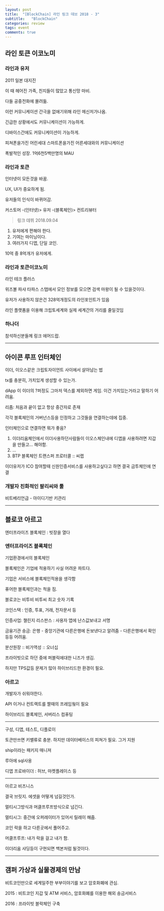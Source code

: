 ```yaml
---
layout: post
title:  "[BlockChain] 라인 링크 데브 2018 - 3"
subtitle:   "BlockChain"
categories: review
tags: event
comments: true
---
```


## 라인 토큰 이코노미

### 라인과 유저

2011 일본 대지진

이 때 헤어진 가족, 친지들이 많았고 통신망 마비.

다들 공중전화에 몰려듦.

이런 커뮤니케이션 간극을 없애기위해 라인 메신저가나옴.

긴급한 상황에서도 커뮤니케이션이 가능하게.

디바이스간에도 커뮤니케이션이 가능하게.

피쳐폰을가진 어린세대 스마트폰을가진 어른세대와의 커뮤니케이션

폭발적인 성장. 1억6천5백만명의 MAU

### 라인과 토큰

인터넷이 모든것을 바꿈.

UX, UI가 중요하게 됨.

유저들의 인식이 바뀌어감.

커스토머 -(인터넷)> 유저 -(블록체인)> 컨트리뷰터

> 링크 데뷔 2018.09.04

1. 유저에게 편해야 한다.
2. 기여는 마이닝이다.
3. 여러가지 디앱, 단일 코인.

10억 중 8억개가 유저에게.

### 라인과 토큰이코노미

라인 테크 플러스

위즈볼 파샤 타파스 스탭에서 모인 정보를 모으면 검색 마왕이 될 수 있을것이다.

유저가 사용하지 않은건 328억개정도의 라인포인트가 있음

라인 플랫폼을 이용해 크립토세계와 실제 세계간의 거리를 줄일것임

### 하나더

참석하신분들께 링크 에어드랍.

---

## 아이콘 루프 인터체인

이더, 이오스같은 크립토자이언트 사이에서 살아남는 법

tx를 충분히, 가치있게 생성할 수 있는가.

dApp 이 이더의 ?퍼정도 그마저 덱스를 제외하면 게임. 이건 가치있는거라고 말하기 어려움.

리좀: 처음과 끝이 없고 항상 중간자로 존재

각각 블록체인의 거버넌스등을 인정하고 그것들을 연결하는데에 집중.

인터체인으로 연결하면 뭐가 좋음?

1. 이더리움체인에서 이더사용하던사람들이 이오스체인내에 디앱을 사용하려면 지갑을 만들고... 해야함.
2. ...
3. BTP 블록체인 트랜스퍼 프로터콜 :: 씨랩

이더유저가 ICO 참여할때 신원인증서비스를 사용하고싶다고 하면 결국 금투체인에 연결

### 개발자 친화적인 팔리씨와 툴

비트베리언급 - 아이디기반 키관리

---

## 블로코 아르고

엔터프라이즈 블록체인 : 빗장을 열다

### 엔터프라이즈 블록체인

기업환경에서의 블록체인

블록체인은 기업에 적용하기 사실 어려운 파트다.

기업은 서비스에 블록체인적용을 생각함

퓨어한 블록체인과는 척을 짐.

블로코는 비투비 비투씨 최고 숫자 기록

코인스택 : 인증, 투표, 거래, 전자문서 등

인증사업: 챌린지 리스판스 : 사용자 앱에 난스값보내고 서명

금융기관 송금: 은행 - 중앙기관에 다른은행에 돈보낸다고 알려줌 - 다른은행에서 확인 등등 어려움.

분산원장 :: 비가역성 :: 오너십

프라이빗으로 하던 중에 퍼블릭에대한 니즈가 생김. 

하지만 TPS값등 문제가 많아 하이브리드한 환경이 필요.

### 아르고

개발자가 쉬워야한다. 

API 이거나 컨트랙트를 짤때의 프레임웤이 필요

하이브리드 블록체인, 서버리스 컴퓨팅

---

구성, 디앱, 테스트, 디플로이

토큰만쓰면 키밸류로 충분. 하지만 데이터베이스의 피쳐가 필요. 그거 지원

ship이라는 패키지 매니져 

루아에 sql사옹

디앱 프로바이더 : 허브, 마켓플레이스 등

---

아르고 비즈니스

결국 브릿지. 에셋을 어떻게 넘길것인가.

멀티시그방식과 머클프루프방식으로 넘긴다.

멀티시그: 중간에 오퍼레이터가 있어서 릴레이 해줌.

코인 락을 하고 다른곳에서 풀어주고.

머클프루프: 내가 락을 걸고 내가 함.

이더리움 샤딩등이 구현되면 백본처럼 될것이다.

---

## 갬퍼 가상과 실물경제의 만남

비트코인만으로 세계일주한 부부이야기를 보고 암호화폐에 관심.

2015 : 비트코인 지갑 및 ATM 서비스, 암호화폐를 이용한 해외 송금서비스

2016 : 프라이빗 블락체인 구축

